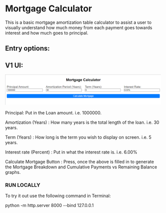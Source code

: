 # Mortgage Calculator

This is a basic mortgage amortization table calculator to assist a user to visually understand how much money from each payment goes towards interest and how much goes to principal.

## Entry options:

## V1 UI:
![UI v1](HTMLUI.png)

Principal: Put in the Loan amount. i.e. 1000000.

Amortization (Years) : How many years is the total length of the loan. i.e. 30 years.

Term (Years) : How long is the term you wish to display on screen. i.e. 5 years.

Interest rate (Percent) : Put in what the interest rate is. i.e. 6.00%

Calculate Mortgage Button : Press, once the above is filled in to generate the Mortgage Breakdown and Cumulative Payments vs Remaining Balance graphs.

### RUN LOCALLY

To try it out use the following command in Terminal:

python -m http.server 8000 --bind 127.0.0.1
